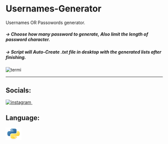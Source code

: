 # Usernames-Generator
Usernames OR Passowords generator.

<h5>-> Choose how many password to generate, Also limit the length of password character.</h5>
<h5>-> Script will Auto-Create .txt file in desktop with the generated lists after finishing.</h5>

![termi](https://user-images.githubusercontent.com/104280578/164954995-fb2ba9b3-203b-4676-bb3f-aadd994064a9.png)



---

## Socials:

 <a href="https://www.instagram.com/thrudespair/" target="_blank">
   <img class="img" style="height: 40px; width:50px;" src="https://github.com/rahuldkjain/github-profile-readme-generator/blob/master/src/images/icons/Social/instagram.svg" alt="instagram"> </img>
  </a>


  <a href="https://discord.com/users/913666849324007476" target="_blank">
   <img class="img" style="height: 0px; width:41px;" src="https://github.com/diamkil/socials/blob/main/public/img/discord.png" alt="Discord"> </img>
  </a>

<h2>Language:</h2>
   <a href="https://www.python.org/" target="_blank">
    <img style="height: 40px; width:50px;" src="https://raw.githubusercontent.com/devicons/devicon/master/icons/python/python-original.svg" alt="Python"> </img>
   </a>
